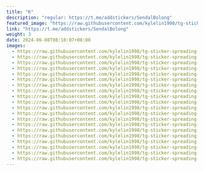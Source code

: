 ```yaml
---
title: "K"
description: "regular: https://t.me/addstickers/SendalBolong"
featured_image: "https://raw.githubusercontent.com/kylelin1998/tg-sticker-spreading-worldwide-images/main/img/97ae7c97-39fd-47a5-9c56-0b8989cae3d7.jpg"
link: "https://t.me/addstickers/SendalBolong"
weight: 3
date: 2024-06-08T08:10:07+08:00
images:
  - https://raw.githubusercontent.com/kylelin1998/tg-sticker-spreading-worldwide-images/main/img/97ae7c97-39fd-47a5-9c56-0b8989cae3d7.jpg
  - https://raw.githubusercontent.com/kylelin1998/tg-sticker-spreading-worldwide-images/main/img/07085fca-1ed0-45ac-a457-d307e84b987b.jpg
  - https://raw.githubusercontent.com/kylelin1998/tg-sticker-spreading-worldwide-images/main/img/621d4b73-edc4-4a76-906f-8a4748283e01.jpg
  - https://raw.githubusercontent.com/kylelin1998/tg-sticker-spreading-worldwide-images/main/img/1873430d-9bab-4bce-ac22-59c3c5cd5f08.jpg
  - https://raw.githubusercontent.com/kylelin1998/tg-sticker-spreading-worldwide-images/main/img/060d121b-43dc-4f54-a5ea-a9de74daab65.jpg
  - https://raw.githubusercontent.com/kylelin1998/tg-sticker-spreading-worldwide-images/main/img/183efb05-db96-4561-9b31-2176cc4176fe.jpg
  - https://raw.githubusercontent.com/kylelin1998/tg-sticker-spreading-worldwide-images/main/img/6e261141-4ab7-4c7c-8d38-d72d8028cbf7.jpg
  - https://raw.githubusercontent.com/kylelin1998/tg-sticker-spreading-worldwide-images/main/img/335aa61e-977f-4f71-bcd3-b24de88b5c6e.jpg
  - https://raw.githubusercontent.com/kylelin1998/tg-sticker-spreading-worldwide-images/main/img/0ba5736b-b560-499b-9f90-342ad55adec4.jpg
  - https://raw.githubusercontent.com/kylelin1998/tg-sticker-spreading-worldwide-images/main/img/2db4822f-76e6-4a2d-9f95-3f408f3fd3b2.jpg
  - https://raw.githubusercontent.com/kylelin1998/tg-sticker-spreading-worldwide-images/main/img/c2964167-4a09-45ec-ae5a-9ad53f1b634f.jpg
  - https://raw.githubusercontent.com/kylelin1998/tg-sticker-spreading-worldwide-images/main/img/b1b3fe26-c12d-4994-a209-809be638001e.jpg
  - https://raw.githubusercontent.com/kylelin1998/tg-sticker-spreading-worldwide-images/main/img/bd06dd23-2aeb-43ff-8b3d-b976aee11087.jpg
  - https://raw.githubusercontent.com/kylelin1998/tg-sticker-spreading-worldwide-images/main/img/80f06ba6-8648-4414-874c-90bb99e0fa41.jpg
  - https://raw.githubusercontent.com/kylelin1998/tg-sticker-spreading-worldwide-images/main/img/e00fc11e-d4a5-47e7-bd05-a1ff83212d4a.jpg
  - https://raw.githubusercontent.com/kylelin1998/tg-sticker-spreading-worldwide-images/main/img/bc3213ec-a906-4521-867b-85654081084b.jpg
  - https://raw.githubusercontent.com/kylelin1998/tg-sticker-spreading-worldwide-images/main/img/4b8e978a-4ea4-4b55-b105-d34715db6589.jpg
  - https://raw.githubusercontent.com/kylelin1998/tg-sticker-spreading-worldwide-images/main/img/597d0269-a1a2-469f-91a2-cf0fe7287496.jpg
  - https://raw.githubusercontent.com/kylelin1998/tg-sticker-spreading-worldwide-images/main/img/47eff56d-203f-43d9-9917-3128b5ee58eb.jpg
  - https://raw.githubusercontent.com/kylelin1998/tg-sticker-spreading-worldwide-images/main/img/409d9aad-5306-4149-a247-67987e07438a.jpg
---
```

